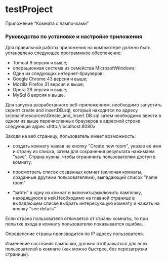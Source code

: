 # testProject

Приложение “Комната с лампочками”

### Руководство по установке и настройке приложения

Для правильной работы приложения на компьютере должно быть установлено следующее программное обеспечение:
* Tomcat 9 версия и выше;
* операционная система из семейства MicrosoftWindows;
* Один из следующих интернет-браузеров:
* Google Chrome 43 версия и выше;
* Mozilla Firefox 31 версия и выше;
* Opera 29 версия и выше;
* MySql 8 версия и выше.

Для запуска разработанного веб-приложением, необходимо запустить скрипт сreate and insertDB.sql,
который находится по адресу src\main\resources\Greate_and_Insert DB.sql затем необходимо ввести в одном из выше перечисленных браузеров в адресной строке следующий адрес «http://localhost:8080» 

Заходя на веб страницу, пользователь имеет возможность:

- создать комнату нажав на кнопку "Create new room", указав ее имя и страну из списка, затем для сохранения результата нажимаем "save". Страна нужна, чтобы ограничить пользователям доступ в комнату.

- просмотреть список созданных комнат (включая комнаты, созданные другими пользователями), выпадающий список "name room"

- “зайти” в одну из комнат и включить/выключить лампочку, находящуюся в ней.Необходимо на главной странице в выпадающем списке выбрать интересующую комнату и нажать на кнопку "see details"

 Если страна пользователя отличается от страны комнаты, то при попытке входа в комнату пользователю показывается ошибка.

Определение страны производится по IP адресу пользователя.

Изменение состояния лампочки, должно отображаться для всех пользователей в комнате (как можно быстрее, без перезагрузки страницы).


 

